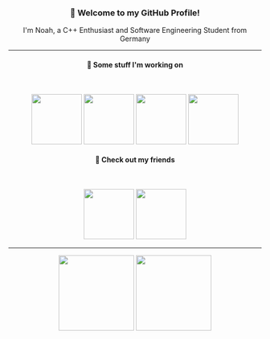 <div align="center">

### 👋 Welcome to my GitHub Profile!

I'm Noah, a C++ Enthusiast and Software Engineering Student from Germany

</div>

---

<h4 align="middle">🔨 Some stuff I'm working on</h4>
<br/>
<p align="middle">
  <a href="https://github.com/Soundux/" alt="Soundux" target="_blank"><img src="https://avatars.githubusercontent.com/u/74979035?s=200&v=4" width="100" /></a>
  <a href="https://github.com/saucer/" alt="Saucer" target="_blank"><img src="https://avatars.githubusercontent.com/u/88903276?s=200&v=4" width="100" /></a>
  <a href="https://github.com/Vencord/venmic" alt="Venmic" target="_blank"><img src="https://images.weserv.nl/?url=https://avatars.githubusercontent.com/u/113042587?v=4&fit=cover&mask=circle&maxage=7d" width="100" /></a>
  <a href="https://github.com/CoroModLoader/" alt="CoroModLoader" target="_blank"><img src="https://avatars.githubusercontent.com/u/142049397?s=200&v=4" width="100" /></a>
</p>

<h4 align="middle">🤝 Check out my friends</h4>
<br/>
<p align="middle">
  <a href="https://github.com/ravi0lii" alt="ravi0lii" target="_blank"><img src="https://images.weserv.nl/?url=https://avatars.githubusercontent.com/u/31647414?v=4&fit=cover&mask=circle&maxage=7d" width="100" /></a>
  <a href="https://github.com/D3SOX" alt="D3SOX" target="_blank"><img src="https://images.weserv.nl/?url=https://avatars.githubusercontent.com/u/24937357?v=4&fit=cover&mask=circle&maxage=7d" width="100" /></a>
</p>

---

<div align="center">
  <img align="top" src="https://github-readme-stats.vercel.app/api?username=curve&theme=shadow_red&bg_color=00000000&hide_border=true&hide_title=true&include_all_commits=true&hide=stars" height="150" />
  <img align="top" src="https://github-readme-stats.vercel.app/api/top-langs/?username=curve&theme=shadow_red&bg_color=00000000&hide_border=true&hide_title=true&layout=donut&langs_count=4" height="150" /> 
</div>
